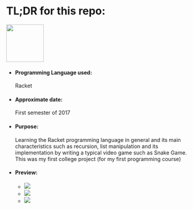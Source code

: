 <h1>TL;DR for this repo:</h1>
<img src="https://upload.wikimedia.org/wikipedia/commons/thumb/c/c1/Racket-logo.svg/512px-Racket-logo.svg.png" height="100" width="100">
<ul>
  <li><h4>Programming Language used:</h4>Racket</li>
  <li><h4>Approximate date:</h4>First semester of 2017</li>
  <li><h4>Purpose:</h4>Learning the Racket programming language in general and its main characteristics such as recursion, list manipulation and its implementation by writing a typical video game such as Snake Game. This was my first college project (for my first programming course)</li>
  <li><h4>Preview:</h4>
    <ul>
      <li><img src="https://i.ibb.co/z5BvMg9/Screenshot-from-2021-05-01-18-34-21.png" style="text-align:center;"></li>
      <li><img src="https://i.ibb.co/HzPMMmZ/Screenshot-from-2021-05-01-18-32-59.png" style="text-align:center;"></li>
      <li><img src="https://i.ibb.co/Ryk7rYv/Screenshot-from-2021-05-01-18-34-14.png" style="text-align:center;"></li>
    </ul>
  </li>
</ul>
